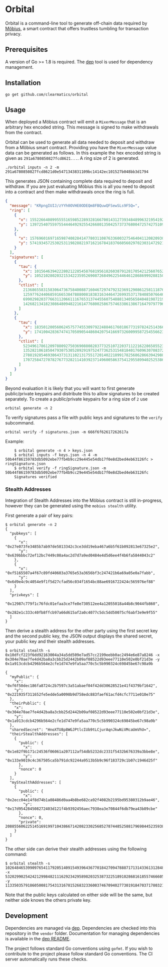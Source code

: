 # Orbital

Orbital is a command-line tool to generate off-chain data required by [Möbius][3], a smart contract that offers trustless tumbling for transaction privacy.

## Prerequisites

A version of Go >= 1.8 is required. The [dep][1] tool is used for dependency management. 

## Installation

    go get github.com/clearmatics/orbital

## Usage

When deployed a Möbius contract will emit a `MixerMessage` that is an arbitrary hex encoded string. This message is signed to make withdrawals from the contract. 

Orbital can be used to generate all data needed to deposit and withdraw from a Möbius smart contract. Providing you have the `MixerMessage` value data can be generated as follows. In this example the hex encoded string is given as `291a6780850827fcd8621...`. A ring size of 2 is generated.

    ./orbital inputs -n 2 -m 291a6780850827fcd8621d0e5471343831109bc14142ec101527b048bb3d1794

This generates JSON containing complete data required to deposit and withdraw. If you are just evaluating Möbius this is all you need to deposit into a contract and then make withdrawals once the ring is full. 

``` JSON
{
  "message": "KRpngIUIJ/zYYh0OVHE0ODEQm8FBQuwQFSewSLs9F5Q=",
  "ring": [
    {
      "x": 15522664089955551659852289328166700143127393484899632195419246838083707083092,
      "y": 139725407559755444649292554266801350425737376800472574275109410266714217628
    },
    {
      "x": 15769601697165987408284147780311087633600327546404112082093068531966136785797,
      "y": 574193457253025311982882197162167841837660560297023031472921816123174737979
    }
  ],
  "signatures": [
    {
      "tau": {
        "x": 10156463942228021228545876819561826038791281705421256076529438066781624852871,
        "y": 10521028020321534223595269087268496225446461286869992881505824752024716692663
      },
      "ctlist": [
        21368655831583064736758400887160467297479232369129086125811187621405591279735,
        12597762440685916653847888008183831634464726993537178408507664656131668212830,
        6990298203776631120661116765313744556075488813405658404819872199156195642387,
        14268213418230864809482216147768002586757463386138671647979779695664999133350
      ]
    },
    {
      "tau": {
        "x": 18350120056062457577455309792248846176018677319782425143665947389092379940018,
        "y": 17410042836747417050905448604207541669732600995872545566239761559163293972399
      },
      "ctlist": [
        5234961786120978809275036908808283773251072203711221622865855236314635213488,
        13528210618504793075305289291975247736253154818401760963070837217369448096451,
        2788192854693864373131102131755172014022189917825686286639429882366651311778,
        17072584727078276773282114103923714960058637541295589940252538659929574197139
      ]
    }
  ]
}

```

Beyond evaluation it is likely that you will want to first generate public/private keypairs and distribute this to allow signatures to be created separately. To create a public/private keypairs for a ring size of `2` use 
    
    orbital generate -n 2

To verify signatures pass a file with public keys and signatures to the `verify` subcommand.

    orbital verify -f signatures.json -m 666f6f62617262617a

Example:

```
    $ orbital generate -n 4 > keys.json
    $ orbital inputs -f keys.json -n 4 -m 50b44f86159783db5092ebe77fb4b9cc29e445e54db17f0e8d2bed4eb63126fc > ringSignature.json
    $ orbital verify -f ringSignature.json -m 50b44f86159783db5092ebe77fb4b9cc29e445e54db17f0e8d2bed4eb63126fc
    Signatures verified
```

### Stealth Addresses

Integration of Stealth Addresses into the Möbius contract is still in-progress, however they can be generated using the `mobius stealth` utility.

First generate a pair of key pairs:

```
$ orbital generate -n 2
{
  "pubkeys": [
    {
      "x": "0x27e073fe3485b7ab97de5813342c3ce3dd19eba467a6b5f61b092813e67325e2",
      "y": "0x639bbbc72ef12bc7449c08a4ac2d7d7a9ed0484e4d5d6ee4f4b6fa5844043c2"
    },
    {
      "x": "0xf5165507a4f67c89fd40603a3765e53a3656bf3c247421b6a69a05e0a7fabb",
      "y": "0x6d9e4c9c4054e9f1f5d27cfad56c034f1654bc88ae6916722424c565976ef88"
    }
  ],
  "privkeys": [
    "0x12987c779f1c76fdc01efaa3ce7fe8e730512ee4a12055018a44b8c9044fb860",
    "0x282e1c333c40fb8ffcb97a66d615af2a0c4077c5dc5dd50075cf6abf3e9e9f55"
  ]
}
```

Then derive a stealth address for the other party using the first secret key and the second public key, the JSON output displays the shared secret, your public key and their stealth addresses.

```
$ orbital stealth -s 0x10dfcf223f6dd92163004a34a5dd509e7ad57cc2199eebb0ac2494e6e87a8246 -x 0x304e70ae7fe4d42ba8a3cbb25d2442b09af08522d93eee77110e502e0bf21d3e -y 0x1a913cdcb4296b564e2cfe1d747e9fa5aa770c5c5b990324c69845be67c98a9b

{
  "myPublic": {
    "x": "0xf6f50dec186fa8724c2b7597c3a51abaef04f42dd30628521e41f4379bf1642",
    "y": "0x221935f311652fe5edde5a0098b9d758edc883faef61acfd4cfc7711e010e75"
  },
  "theirPublic": {
    "x": "0x304e70ae7fe4d42ba8a3cbb25d2442b09af08522d93eee77110e502e0bf21d3e",
    "y": "0x1a913cdcb4296b564e2cfe1d747e9fa5aa770c5c5b990324c69845be67c98a9b"
  },
  "sharedSecret": "HnoXTU8p8WGJPtlcIUb9tLCjurAqnJkwNiVMcaUmVhU=",
  "theirStealthAddresses": [
    {
      "public": {
        "x": "0x1e82f9b171c24536f06061a207112af54db5232dc2331f5432b676339a3bbe8e",
        "y": "0x133e9019c4c367505ca5b791dc92244a9513b5b9c96f183729c1b07c1946d25f"
      },
      "nonce": 0
    }
  ],
  "myStealthAddresses": [
    {
      "public": {
        "x": "0x2ecc04e14f8d74b1a08486d0aa4b8be682ca92f4082b2195bd95380312b9ae46",
        "y": "0x17d954284508272403d121f4b9392456aec7938ea3e70844f6db79ea43b89cbe"
      },
      "nonce": 0,
      "private": 20885560622514516919971043866714208233025685278744852588179698445235938879992
    }
  ]
}
```

The other side can derive their stealth addresses using the following command:

```
$ orbital stealth -s 102648465399097654117920514091549396436770184270947888717131433613128480538084 -x 53202990254242129984821116292342958982032538732251891028681618557466605103267 -y 113350357918605008175431316781526832336003746709402773019184703717803218368823
```

Note that the public keys calculated on either side will be the same, but neither side knows the others private key.

## Development

Dependencies are managed via [dep][1]. Dependencies are checked into this repository in the `vendor` folder. Documentation for managing dependencies is available in the [dep README][2].

The project follows standard Go conventions using `gofmt`. If you wish to contribute to the project please follow standard Go conventions. The CI server automatically runs these checks.

[1]: https://github.com/golang/dep
[2]: https://github.com/golang/dep/blob/master/README.md
[3]: https://github.com/clearmatics/mobius
